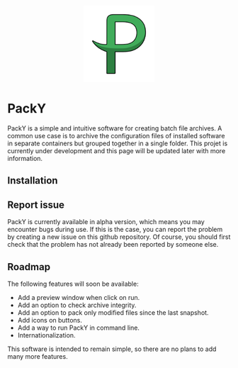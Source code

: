 <p align="center"><img src="https://github.com/mnchapel/packy/blob/main/resources/img/logo.png" width="160px"></p>

# PackY

PackY is a simple and intuitive software for creating batch file archives. A common use case is to archive the configuration files of installed software in separate containers but grouped together in a single folder. This projet is currently under development and this page will be updated later with more information.

## Installation


## Report issue

PackY is currently available in alpha version, which means you may encounter bugs during use. If this is the case, you can report the problem by creating a new issue on this github repository. Of course, you should first check that the problem has not already been reported by someone else.

## Roadmap

The following features will soon be available:

- Add a preview window when click on run.
- Add an option to check archive integrity.
- Add an option to pack only modified files since the last snapshot.
- Add icons on buttons.
- Add a way to run PackY in command line.
- Internationalization.

This software is intended to remain simple, so there are no plans to add many more features.
